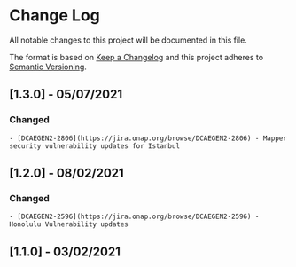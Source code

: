 # Change Log
All notable changes to this project will be documented in this file.

The format is based on [Keep a Changelog](http://keepachangelog.com/)
and this project adheres to [Semantic Versioning](http://semver.org/).

## [1.3.0] - 05/07/2021
### Changed
	- [DCAEGEN2-2806](https://jira.onap.org/browse/DCAEGEN2-2806) - Mapper security vulnerability updates for Istanbul

## [1.2.0] - 08/02/2021
### Changed
	- [DCAEGEN2-2596](https://jira.onap.org/browse/DCAEGEN2-2596) - Honolulu Vulnerability updates


## [1.1.0] - 03/02/2021      
